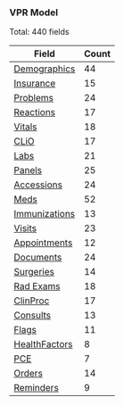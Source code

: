 ### VPR Model
Total: 440 fields

Field | Count
---- | ----
[Demographics](https://github.com/vistadataproject/documents/blob/master/artifacts/vpr/csv/demographics.csv) | 44
[Insurance](https://github.com/vistadataproject/documents/blob/master/artifacts/vpr/csv/insurance.csv) | 15
[Problems](https://github.com/vistadataproject/documents/blob/master/artifacts/vpr/csv/problems.csv) |  24
[Reactions](https://github.com/vistadataproject/documents/blob/master/artifacts/vpr/csv/reactions.csv) | 17
[Vitals](https://github.com/healthschema/schemas/blob/master/vpr/csv/visits.csv) | 18
[CLiO](https://github.com/healthschema/schemas/blob/master/vpr/csv/clio.csv) | 17
[Labs](https://github.com/healthschema/schemas/blob/master/vpr/csv/labs.csv) | 21
[Panels](https://github.com/healthschema/schemas/blob/master/vpr/csv/panels.csv) | 25
[Accessions](https://github.com/healthschema/schemas/blob/master/vpr/csv/accessions.csv) | 24
[Meds](https://github.com/healthschema/schemas/blob/master/vpr/csv/medications.csv) | 52
[Immunizations](https://github.com/healthschema/schemas/blob/master/vpr/csv/immunizations.csv ) | 13
[Visits]( https://github.com/healthschema/schemas/blob/master/vpr/csv/visits.csv) | 23
[Appointments](https://github.com/healthschema/schemas/blob/master/vpr/csv/appointments.csv ) | 12
[Documents](https://github.com/healthschema/schemas/blob/master/vpr/csv/documents.csv ) | 24
[Surgeries](https://github.com/healthschema/schemas/blob/master/vpr/csv/surgeries.csv ) | 14
[Rad Exams](https://github.com/healthschema/schemas/blob/master/vpr/csv/rad_exams.csv ) | 18
[ClinProc](https://github.com/healthschema/schemas/blob/master/vpr/csv/clin_proc.csv) | 17
[Consults](https://github.com/healthschema/schemas/blob/master/vpr/csv/consults.csv) |  13
[Flags](https://github.com/healthschema/schemas/blob/master/vpr/csv/flags.csv) | 11
[HealthFactors](https://github.com/healthschema/schemas/blob/master/vpr/csv/health_factors.csv) | 8
[PCE](https://github.com/healthschema/schemas/blob/master/vpr/csv/PCE.csv ) | 7
[Orders](https://github.com/healthschema/schemas/blob/master/vpr/csv/orders.csv ) | 14
[Reminders](https://github.com/healthschema/schemas/blob/master/vpr/csv/reminders.csv ) | 9


